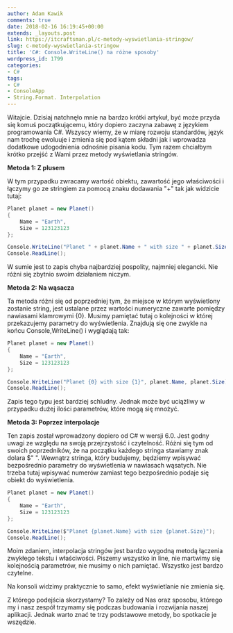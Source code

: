 ```yaml
---
author: Adam Kawik
comments: true
date: 2018-02-16 16:19:45+00:00
extends: _layouts.post
link: https://itcraftsman.pl/c-metody-wyswietlania-stringow/
slug: c-metody-wyswietlania-stringow
title: 'C#: Console.WriteLine() na różne sposoby'
wordpress_id: 1799
categories:
- C#
tags:
- C#
- ConsoleApp
- String.Format. Interpolation
---
```


Witajcie. Dzisiaj natchnęło mnie na bardzo krótki artykuł, być może przyda się komuś początkującemu, który dopiero zaczyna zabawę z językiem programowania C#. Wszyscy wiemy, że w miarę rozwoju standardów, język nam trochę ewoluuje i zmienia się pod kątem składni jak i wprowadza dodatkowe udogodnienia odnośnie pisania kodu. Tym razem chciałbym krótko przejść z Wami przez metody wyświetlania stringów.

<!-- more -->

**Metoda 1: Z plusem**

W tym przypadku zwracamy wartość obiektu, zawartość jego właściwości i łączymy go ze stringiem za pomocą znaku dodawania "+" tak jak widzicie tutaj:

```cs
Planet planet = new Planet()
{
    Name = "Earth",
    Size = 123123123
};

Console.WriteLine("Planet " + planet.Name + " with size " + planet.Size);
Console.ReadLine();
```

W sumie jest to zapis chyba najbardziej pospolity, najmniej elegancki. Nie różni się zbytnio swoim działaniem niczym.

**Metoda 2: Na wąsacza**

Ta metoda różni się od poprzedniej tym, że miejsce w którym wyświetlony zostanie string, jest ustalane przez wartości numeryczne zawarte pomiędzy nawiasami klamrowymi {0}. Musimy pamiętać tutaj o kolejności w której przekazujemy parametry do wyświetlenia. Znajdują się one zwykle na końcu Console,WriteLine() i wyglądają tak:

```cs
Planet planet = new Planet()
{
    Name = "Earth",
    Size = 123123123
};

Console.WriteLine("Planet {0} with size {1}", planet.Name, planet.Size);
Console.ReadLine();
```

Zapis tego typu jest bardziej schludny. Jednak może być uciążliwy w przypadku dużej ilości parametrów, które mogą się mnożyć.

**Metoda 3: Poprzez interpolacje**

Ten zapis został wprowadzony dopiero od C# w wersji 6.0. Jest godny uwagi ze względu na swoją przejrzystość i czytelność. Różni się tym od swoich poprzedników, że na początku każdego stringa stawiamy znak dolara $" ". Wewnątrz stringa, który budujemy, będziemy wpisywać bezpośrednio parametry do wyświetlenia w nawiasach wąsatych. Nie trzeba tutaj wpisywać numerów zamiast tego bezpośrednio podaje się obiekt do wyświetlenia.

    
```cs
Planet planet = new Planet()
{
    Name = "Earth",
    Size = 123123123
};

Console.WriteLine($"Planet {planet.Name} with size {planet.Size}");
Console.ReadLine();
```


Moim zdaniem, interpolacja stringów jest bardzo wygodną metodą łączenia zwykłego tekstu i właściwości. Piszemy wszystko in line, nie martwimy się kolejnością parametrów, nie musimy o nich pamiętać. Wszystko jest bardzo czytelne.

Na konsoli widzimy praktycznie to samo, efekt wyświetlanie nie zmienia się.

Z którego podejścia skorzystamy? To zależy od Nas oraz sposobu, którego my i nasz zespół trzymamy się podczas budowania i rozwijania naszej aplikacji. Jednak warto znać te trzy podstawowe metody, bo spotkacie je wszędzie.
